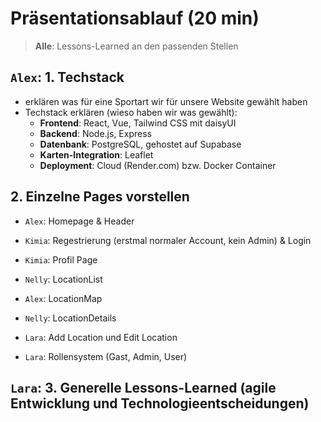 # Präsentationsablauf (20 min)

> **Alle**: Lessons-Learned an den passenden Stellen

## `Alex`: 1. Techstack

- erklären was für eine Sportart wir für unsere Website gewählt haben
- Techstack erklären (wieso haben wir was gewählt):
  - **Frontend**: React, Vue, Tailwind CSS mit daisyUI
  - **Backend**: Node.js, Express
  - **Datenbank**: PostgreSQL, gehostet auf Supabase
  - **Karten-Integration**: Leaflet
  - **Deployment**: Cloud (Render.com) bzw. Docker Container

## 2. Einzelne Pages vorstellen

- `Alex`: Homepage & Header

- `Kimia`: Regestrierung (erstmal normaler Account, kein Admin) & Login
- `Kimia`: Profil Page

- `Nelly`: LocationList
- `Alex`: LocationMap
- `Nelly`: LocationDetails

- `Lara`: Add Location und Edit Location
- `Lara`: Rollensystem (Gast, Admin, User)

## `Lara`: 3. Generelle Lessons-Learned (agile Entwicklung und Technologieentscheidungen)
